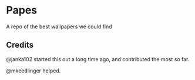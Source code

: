 # Papes

A repo of the best wallpapers we could find


## Credits
@janka102 started this out a long time ago, and contributed the most so far.

@mkeedlinger helped.

